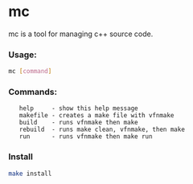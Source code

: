 # mc

mc is a tool for managing c++ source code.

### Usage:

```bash
mc [command]
```

### Commands:

```text
   help     - show this help message
   makefile - creates a make file with vfnmake
   build    - runs vfnmake then make
   rebuild  - runs make clean, vfnmake, then make
   run      - runs vfnmake then make run
```

### Install

```bash
make install
```
